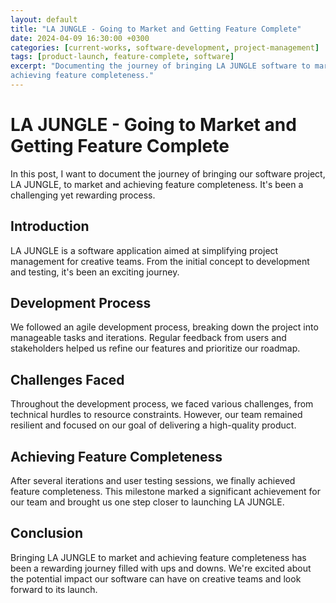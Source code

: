 ```yaml
---
layout: default
title: "LA JUNGLE - Going to Market and Getting Feature Complete"
date: 2024-04-09 16:30:00 +0300
categories: [current-works, software-development, project-management]
tags: [product-launch, feature-complete, software]
excerpt: "Documenting the journey of bringing LA JUNGLE software to market and
achieving feature completeness."
---
```


# LA JUNGLE - Going to Market and Getting Feature Complete

In this post, I want to document the journey of bringing our software project,
LA JUNGLE, to market and achieving feature completeness. It's been a challenging
yet rewarding process.

## Introduction

LA JUNGLE is a software application aimed at simplifying project management for
creative teams. From the initial concept to development and testing, it's been
an exciting journey.

## Development Process

We followed an agile development process, breaking down the project into
manageable tasks and iterations. Regular feedback from users and stakeholders
helped us refine our features and prioritize our roadmap.

## Challenges Faced

Throughout the development process, we faced various challenges, from technical
hurdles to resource constraints. However, our team remained resilient and
focused on our goal of delivering a high-quality product.

## Achieving Feature Completeness

After several iterations and user testing sessions, we finally achieved feature
completeness. This milestone marked a significant achievement for our team and
brought us one step closer to launching LA JUNGLE.

## Conclusion

Bringing LA JUNGLE to market and achieving feature completeness has been a
rewarding journey filled with ups and downs. We're excited about the potential
impact our software can have on creative teams and look forward to its launch.
